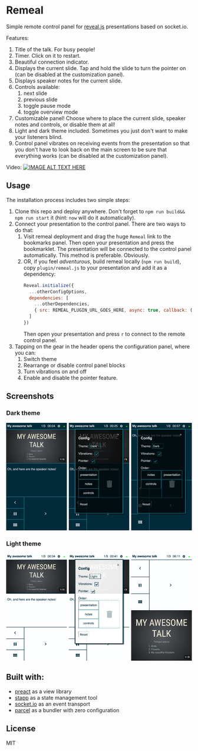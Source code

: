 # Remeal
Simple remote control panel for [reveal.js](https://revealjs.com/) presentations based on socket.io.

Features:

1. Title of the talk. For busy people!
2. Timer. Click on it to restart.
3. Beautiful connection indicator. 
4. Displays the current slide. Tap and hold the slide to turn the pointer on (can be disabled at the customization panel).
5. Displays speaker notes for the current slide.
6. Controls available:
    1. next slide
    2. previous slide
    3. toggle pause mode
    4. toggle overview mode
7. Customizable panel! Choose where to place the current slide, speaker notes and controls, or disable them at all!
8. Light and dark theme included. Sometimes you just don't want to make your listeners blind. 
9. Control panel vibrates on receiving events from the presentation so that you don't have to look back on the main screen to be sure that everything works (can be disabled at the customization panel).

Video:
[![IMAGE ALT TEXT HERE](https://img.youtube.com/vi/aAibnF0HJtY/0.jpg)](https://www.youtube.com/watch?v=aAibnF0HJtY)

## Usage
The installation process includes two simple steps:

1. Clone this repo and deploy anywhere. Don't forget to `npm run build&& npm run start` it (hint: `now` will do it automatically).
2. Connect your presentation to the control panel. There are two ways to do that:
    1. Visit remeal deployment and drag the huge `Remeal` link to the bookmarks panel. Then open your presentation and press the bookmarklet. The presentation will be connected to the control panel automatically. This method is preferable. Obviously.
    2. OR, if you feel *adventurous*, build remeal locally (`npm run build`), copy `plugin/remeal.js` to your presentation and add it as a dependency:
        ```js
        Reveal.initialize({
          ...otherConfigOptions,
          dependencies: [
            ...otherDependencies,
            { src: REMEAL_PLUGIN_URL_GOES_HERE, async: true, callback: () => initRemeal() }
          ]
        })
        ```
        Then open your presentation and press `r` to connect to the remote control panel.
3. Tapping on the gear in the header opens the configuration panel, where you can:
    1. Switch theme
    2. Rearrange or disable control panel blocks
    3. Turn vibrations on and off
    4. Enable and disable the pointer feature.

## Screenshots
### Dark theme
![Dark theme](/screenshots/dark.png?raw=true "Dark theme")

### Light theme
![Light theme](/screenshots/light.png?raw=true "Light theme")

## Built with:
* [preact](https://preactjs.com/) as a view library
* [stapp](https://www.npmjs.com/package/stapp) as a state management tool
* [socket.io](https://socket.io/) as an event transport
* [parcel](https://parceljs.org/) as a bundler with zero configuration

## License
MIT
